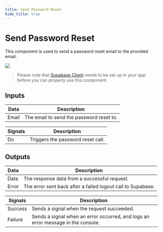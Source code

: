 ```yaml
---
title: Send Password Reset
hide_title: true
---
```


# Send Password Reset

This component is used to send a password reset email to the provided email.

<div className="ndl-image-with-background l">

![](/library/prefabs/supabase/send-password-reset.png)

</div>

> Please note that [Supabase Client](/library/prefabs/supabase/components/setup-client/) needs to be set up in your app before you can properly use this component.

## Inputs

| Data                                    | Description                              |
| --------------------------------------- | ---------------------------------------- |
| <span className="ndl-data">Email</span> | The email to send the password reset to. |

| Signals                                | Description                       |
| -------------------------------------- | --------------------------------- |
| <span className="ndl-signal">Do</span> | Triggers the password reset call. |

## Outputs

| Data                                    | Description                                                 |
| --------------------------------------- | ----------------------------------------------------------- |
| <span className="ndl-data">Data</span>  | The response data from a successful request.                |
| <span className="ndl-data">Error</span> | The error sent back after a failed logout call to Supabase. |

| Signals                                     | Description                                                                      |
| ------------------------------------------- | -------------------------------------------------------------------------------- |
| <span className="ndl-signal">Success</span> | Sends a signal when the request succeeded.                                       |
| <span className="ndl-signal">Failure</span> | Sends a signal when an error occurred, and logs an error message in the console. |
